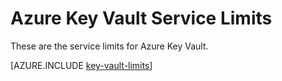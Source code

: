 <properties
   pageTitle="Azure Key Vault Service Limits | Microsoft Azure"
   description="Learn about the service limits for Azure Key Vault."
   documentationCenter="dev-center-name"
   services="key-vault"  
   authors="cabailey"
   manager="mbaldwin"
   editor=""/>

<tags
   ms.service="key-vault"
   ms.devlang="na"
   ms.topic="article"
   ms.tgt_pltfrm="na"
   ms.workload="identity"
   ms.date="09/16/2016"
   ms.author="mbaldwin"/>

# Azure Key Vault Service Limits

These are the service limits for Azure Key Vault.

[AZURE.INCLUDE [key-vault-limits](../../includes/key-vault-limits.md)]
